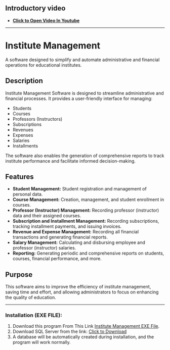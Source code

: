 ## Introductory video
- **[Click to Open Video In Youtube](https://www.youtube.com/watch?v=GkI2WT-eQF4&list=PL8lXpmWGXc7WlJNWXmvJ8yFIPDAMEBcOI)**
---
# Institute Management

A software designed to simplify and automate administrative and financial operations for educational institutes.

## Description

Institute Management Software is designed to streamline administrative and financial processes. It provides a user-friendly interface for managing:

*   Students
*   Courses
*   Professors (Instructors)
*   Subscriptions
*   Revenues
*   Expenses
*   Salaries
*   Installments

The software also enables the generation of comprehensive reports to track institute performance and facilitate informed decision-making.

## Features

*   **Student Management:** Student registration and management of personal data.
*   **Course Management:** Creation, management, and student enrollment in courses.
*   **Professor (Instructor) Management:** Recording professor (instructor) data and their assigned courses.
*   **Subscription and Installment Management:** Recording subscriptions, tracking installment payments, and issuing invoices.
*   **Revenue and Expense Management:** Recording all financial transactions and generating financial reports.
*   **Salary Management:** Calculating and disbursing employee and professor (instructor) salaries.
*   **Reporting:** Generating periodic and comprehensive reports on students, courses, financial performance, and more.

## Purpose

This software aims to improve the efficiency of institute management, saving time and effort, and allowing administrators to focus on enhancing the quality of education.

---

### Installation (EXE FILE):
1. Download this program From This Link [Institute Management EXE File]().
2. Download SQL Server from the link:
   [Click to Download](https://www.microsoft.com/en-us/sql-server/sql-server-downloads)
3. A database will be automatically created during installation, and the program will work normally.
